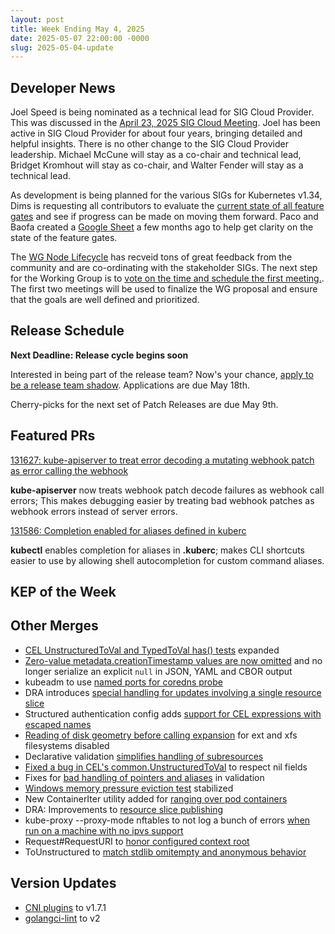 ```yaml
---
layout: post
title: Week Ending May 4, 2025
date: 2025-05-07 22:00:00 -0000
slug: 2025-05-04-update
---
```


## Developer News

Joel Speed is being nominated as a technical lead for SIG Cloud Provider. This was discussed in the [April 23, 2025 SIG Cloud Meeting](https://docs.google.com/document/d/1OZE-ub-v6B8y-GuaWejL-vU_f9jsjBbrim4LtTfxssw/edit?tab=t.0#heading=h.y29cpq3g6i2i). Joel has been active in SIG Cloud Provider for about four years, bringing detailed and helpful insights. There is no other change to the SIG Cloud Provider leadership. Michael McCune will stay as a co-chair and technical lead, Bridget Kromhout will stay as co-chair, and Walter Fender will stay as a technical lead.

As development is being planned for the various SIGs for Kubernetes v1.34, Dims is requesting all contributors to evaluate the [current state of all feature gates](https://gist.github.com/dims/a0ecf5de51235968e12b9d6b62ac3a83) and see if progress can be made on moving them forward. Paco and Baofa created a [Google Sheet](https://docs.google.com/spreadsheets/d/1IxBtCeWOI8qWjF5jauT7pzfKwJssEhHErS4L6VcHgnU/edit?gid=0#gid=0) a few months ago to help get clarity on the state of the feature gates.

The [WG Node Lifecycle](https://github.com/kubernetes/community/pull/8396) has recveid tons of great feedback from the community and are co-ordinating with the stakeholder SIGs. The next step for the Working Group is to [vote on the time and schedule the first meeting.](https://doodle.com/group-poll/participate/dw72PQgd/vote). The first two meetings will be used to finalize the WG proposal and ensure that the goals are well defined and prioritized.

## Release Schedule

**Next Deadline: Release cycle begins soon**

Interested in being part of the release team?  Now's your chance, [apply to be a release team shadow](https://forms.gle/hH85eUDU1fDUf3uz9).  Applications are due May 18th.

Cherry-picks for the next set of Patch Releases are due May 9th.

## Featured PRs

[131627: kube-apiserver to treat error decoding a mutating webhook patch as error calling the webhook](https://github.com/kubernetes/kubernetes/pull/131627)

**kube-apiserver** now treats webhook patch decode failures as webhook call errors; This makes debugging easier by treating bad webhook patches as webhook errors instead of server errors.

[131586: Completion enabled for aliases defined in kuberc](https://github.com/kubernetes/kubernetes/pull/131586)

**kubectl** enables completion for aliases in **.kuberc**; makes CLI shortcuts easier to use by allowing shell autocompletion for custom command aliases.

## KEP of the Week


## Other Merges

* [CEL UnstructuredToVal and TypedToVal has() tests](https://github.com/kubernetes/kubernetes/pull/131596) expanded
* [Zero-value metadata.creationTimestamp values are now omitted](https://github.com/kubernetes/kubernetes/pull/130989) and no longer serialize an explicit `null` in JSON, YAML and CBOR output
* kubeadm to use [named ports for coredns probe](https://github.com/kubernetes/kubernetes/pull/131587)
* DRA introduces [special handling for updates involving a single resource slice](https://github.com/kubernetes/kubernetes/pull/131581)
* Structured authentication config adds [support for CEL expressions with escaped names](https://github.com/kubernetes/kubernetes/pull/131574)
* [Reading of disk geometry before calling expansion](https://github.com/kubernetes/kubernetes/pull/131568) for ext and xfs filesystems disabled
* Declarative validation [simplifies handling of subresources](https://github.com/kubernetes/kubernetes/pull/131560)
* [Fixed a bug in CEL's common.UnstructuredToVal](https://github.com/kubernetes/kubernetes/pull/131559) to respect nil fields
* Fixes for [bad handling of pointers and aliases](https://github.com/kubernetes/kubernetes/pull/131399) in validation
* [Windows memory pressure eviction test](https://github.com/kubernetes/kubernetes/pull/131296) stabilized
* New ContainerIter utility added for [ranging over pod containers](https://github.com/kubernetes/kubernetes/pull/131264)
* DRA: Improvements to [resource slice publishing](https://github.com/kubernetes/kubernetes/pull/131246)
* kube-proxy --proxy-mode nftables to not log a bunch of errors [when run on a machine with no ipvs support](https://github.com/kubernetes/kubernetes/pull/131243)
* Request#RequestURI to [honor configured context root](https://github.com/kubernetes/kubernetes/pull/131165)
* ToUnstructured to [match stdlib omitempty and anonymous behavior](https://github.com/kubernetes/kubernetes/pull/131029)

## Version Updates

* [CNI plugins](https://github.com/kubernetes/kubernetes/pull/131602) to v1.7.1
* [golangci-lint](https://github.com/kubernetes/kubernetes/pull/131477) to v2
